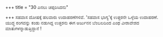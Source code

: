 +++
title = "30 ಎನಲು ಚಪ್ಪರಿಸಿದನು"

+++
ಸಹವಾಸ ದೋಷಕ್ಕೆ ಹಲವಾರು ಉದಾಹರಣೆಗಳಿವೆ. 'ಸಹವಾಸ ಭಾಗ್ಯ'ಕ್ಕೆ ಉತ್ತರನೇ ಒಳ್ಳೆಯ ಉದಾಹರಣೆ. ಯುದ್ಧ ರಂಗವನ್ನು ಕಂಡು ನಡುಗಿದ್ದ ಉತ್ತರನು ಈಗ ಅರ್ಜುನನ ಬೆಂಬಲದಿಂದ ಎಂಥ ವೀರಾವೇಶದ ಮಾತುಗಳನ್ನಾಡುತ್ತಿದ್ದಾನೆ !
